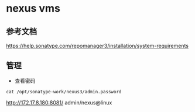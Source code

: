 # nexus vms

## 参考文档

<https://help.sonatype.com/repomanager3/installation/system-requirements>

## 管理

- 查看密码

```shell
cat /opt/sonatype-work/nexus3/admin.password
```

<http://172.17.8.180:8081/> admin/nexus@linux
